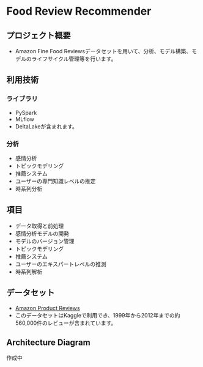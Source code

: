 # Food Review Recommender

## プロジェクト概要

- Amazon Fine Food Reviewsデータセットを用いて、分析、モデル構築、モデルのライフサイクル管理等を行います。

## 利用技術

### ライブラリ

- PySpark
- MLflow
- DeltaLakeが含まれます。

### 分析

- 感情分析
- トピックモデリング
- 推薦システム
- ユーザーの専門知識レベルの推定
- 時系列分析

## 項目

- データ取得と前処理
- 感情分析モデルの開発
- モデルのバージョン管理
- トピックモデリング
- 推薦システム
- ユーザーのエキスパートレベルの推測
- 時系列解析

## データセット

- [Amazon Product Reviews](https://www.kaggle.com/datasets/saurav9786/amazon-product-reviews)
- このデータセットはKaggleで利用でき、1999年から2012年までの約560,000件のレビューが含まれています。

## Architecture Diagram

作成中
